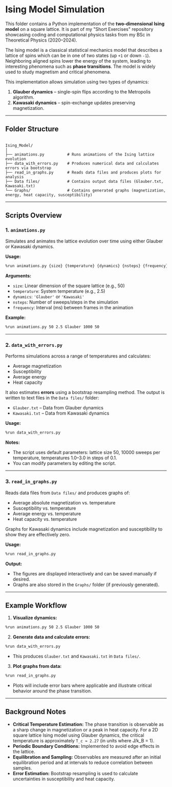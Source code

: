 # Ising Model Simulation

This folder contains a Python implementation of the **two-dimensional Ising model** on a square lattice. It is part of my "Short Exercises" repository showcasing coding and computational physics tasks from my BSc in Theoretical Physics (2020–2024).

The Ising model is a classical statistical mechanics model that describes a lattice of spins which can be in one of two states (up `+1` or down `-1`). Neighboring aligned spins lower the energy of the system, leading to interesting phenomena such as **phase transitions**. The model is widely used to study magnetism and critical phenomena.

This implementation allows simulation using two types of dynamics:

1. **Glauber dynamics** – single-spin flips according to the Metropolis algorithm.
2. **Kawasaki dynamics** – spin-exchange updates preserving magnetization.

---

## Folder Structure

```

Ising_Model/
│
├── animations.py          # Runs animations of the Ising lattice evolution
├── data_with_errors.py    # Produces numerical data and calculates errors via bootstrap
├── read_in_graphs.py      # Reads data files and produces plots for analysis
├── Data files/            # Contains output data files (Glauber.txt, Kawasaki.txt)
└── Graphs/                # Contains generated graphs (magnetization, energy, heat capacity, susceptibility)

````

---

## Scripts Overview

### 1. `animations.py`
Simulates and animates the lattice evolution over time using either Glauber or Kawasaki dynamics.

**Usage:**

```bash
%run animations.py {size} {temperature} {dynamics} {nsteps} {frequency}
````

**Arguments:**

* `size`: Linear dimension of the square lattice (e.g., 50)
* `temperature`: System temperature (e.g., 2.5)
* `dynamics`: `'Glauber'` or `'Kawasaki'`
* `nsteps`: Number of sweeps/steps in the simulation
* `frequency`: Interval (ms) between frames in the animation

**Example:**

```bash
%run animations.py 50 2.5 Glauber 1000 50
```

---

### 2. `data_with_errors.py`

Performs simulations across a range of temperatures and calculates:

* Average magnetization
* Susceptibility
* Average energy
* Heat capacity

It also estimates **errors** using a bootstrap resampling method. The output is written to text files in the `Data files/` folder:

* `Glauber.txt` – Data from Glauber dynamics
* `Kawasaki.txt` – Data from Kawasaki dynamics

**Usage:**

```bash
%run data_with_errors.py
```

**Notes:**

* The script uses default parameters: lattice size 50, 10000 sweeps per temperature, temperatures 1.0–3.0 in steps of 0.1.
* You can modify parameters by editing the script.

---

### 3. `read_in_graphs.py`

Reads data files from `Data files/` and produces graphs of:

* Average absolute magnetization vs. temperature
* Susceptibility vs. temperature
* Average energy vs. temperature
* Heat capacity vs. temperature

Graphs for Kawasaki dynamics include magnetization and susceptibility to show they are effectively zero.

**Usage:**

```bash
%run read_in_graphs.py
```

**Output:**

* The figures are displayed interactively and can be saved manually if desired.
* Graphs are also stored in the `Graphs/` folder (if previously generated).

---

## Example Workflow

1. **Visualize dynamics:**

```bash
%run animations.py 50 2.5 Glauber 1000 50
```

2. **Generate data and calculate errors:**

```bash
%run data_with_errors.py
```

* This produces `Glauber.txt` and `Kawasaki.txt` in `Data files/`.

3. **Plot graphs from data:**

```bash
%run read_in_graphs.py
```

* Plots will include error bars where applicable and illustrate critical behavior around the phase transition.

---

## Background Notes

* **Critical Temperature Estimation:** The phase transition is observable as a sharp change in magnetization or a peak in heat capacity. For a 2D square lattice Ising model using Glauber dynamics, the critical temperature is approximately `T_c ≈ 2.27` (in units where J/k_B = 1).
* **Periodic Boundary Conditions:** Implemented to avoid edge effects in the lattice.
* **Equilibration and Sampling:** Observables are measured after an initial equilibration period and at intervals to reduce correlation between samples.
* **Error Estimation:** Bootstrap resampling is used to calculate uncertainties in susceptibility and heat capacity.
